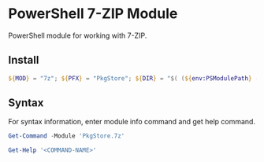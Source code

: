 # PowerShell 7-ZIP Module

PowerShell module for working with 7-ZIP.

## Install

```powershell
${MOD} = "7z"; ${PFX} = "PkgStore"; ${DIR} = "$( (${env:PSModulePath} -split ';')[0] )"; Invoke-WebRequest "https://github.com/pkgstore/pwsh-${MOD}/archive/refs/heads/main.zip" -OutFile "${DIR}\${MOD}.zip"; Expand-Archive -Path "${DIR}\${MOD}.zip" -DestinationPath "${DIR}"; if ( Test-Path -Path "${DIR}\${PFX}.${MOD}" ) { Remove-Item -Path "${DIR}\${PFX}.${MOD}" -Recurse -Force }; Rename-Item -Path "${DIR}\pwsh-${MOD}-main" -NewName "${DIR}\${PFX}.${MOD}"; Remove-Item -Path "${DIR}\${MOD}.zip";
```

## Syntax

For syntax information, enter module info command and get help command.

```powershell
Get-Command -Module 'PkgStore.7z'
```

```powershell
Get-Help '<COMMAND-NAME>'
```
